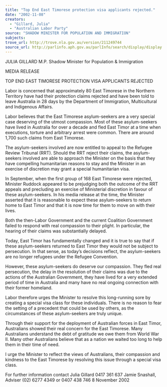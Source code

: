 ```yaml
---
title: "Top End East Timorese protection visa applicants rejected."
date: "2002-11-08"
creators:
  - "Gillard, Julia"
  - "Australian Labor Party"
source: "SHADOW MINISTER FOR POPULATION AND IMMIGRATION"
subjects:
trove_url: http://trove.nla.gov.au/version/211249744
source_url: http://parlinfo.aph.gov.au/parlInfo/search/display/display.w3p;query=Id%3A%22media/pressrel/ORT76%22
---
```


 JULIA GILLARD M.P. Shadow Minister for Population & Immigration

 MEDIA RELEASE

 TOP END EAST TIMORESE PROTECTION VISA APPLICANTS REJECTED

 Labor is concerned that approximately 80 East Timorese in the Northern Territory have had their protection claims rejected and have been told to leave Australia in 28 days by the Department of Immigration, Multicultural and Indigenous Affairs.

 Labor believes that the East Timorese asylum-seekers are a very special case deserving of the utmost compassion.  Most of these asylum-seekers have lived in Australia for over a decade and fled East Timor at a time when executions, torture and arbitrary arrest were common.  There are around 1,700 such claims from East Timorese.

 The asylum-seekers involved are now entitled to appeal to the Refugee Review Tribunal (RRT).  Should the RRT reject their claims, the asylum-seekers involved are able to approach the Minister on the basis that they have compelling humanitarian reasons to stay and the Minister in an exercise of discretion may grant a special humanitarian visa.

 In September, when the first group of 168 East Timorese were rejected, Minister Ruddock appeared to be prejudging both the outcome of the RRT appeals and precluding an exercise of Ministerial discretion in favour of these asylum-seekers.  In his media release at the time, the Minister asserted that it is reasonable to expect these asylum-seekers to return home to East Timor and that it is now time for them to move on with their lives.

 Both the then-Labor Government and the current Coalition Government failed to respond with real compassion to their plight.  In particular, the hearing of their claims was substantially delayed.

 Today, East Timor has fundamentally changed and it is true to say that if these asylum-seekers returned to East Timor they would not be subject to persecution.  In that sense, as today’s decisions reflect, the asylum-seekers are no longer refugees under the Refugee Convention.

 However, these asylum-seekers do deserve our compassion.  They fled real persecution, the delay in the resolution of their claims was due to the actions of the Australian Government, they have lived for a very extended period of time in Australia and many have no real ongoing connection with their former homeland.

 Labor therefore urges the Minister to resolve this long-running sore by creating a special visa class for these individuals.  There is no reason to fear the setting of a precedent that could be used by others, as the circumstances of these asylum-seekers are truly unique.

 Through their support for the deployment of Australian forces in East Timor, Australians showed their real concern for the East Timorese.  Many Australians understand the debt of gratitude we owe them from World War II.  Many other Australians believe that as a nation we waited too long to help them in their time of need.

 I urge the Minister to reflect the views of Australians, their compassion and kindness to the East Timorese by resolving this issue through a special visa class.

 For further information contact Julia Gillard  0417 361 637 Jamie Snashall, Adviser (02) 6277 4349 or 0407 438 746 8 November 2002

